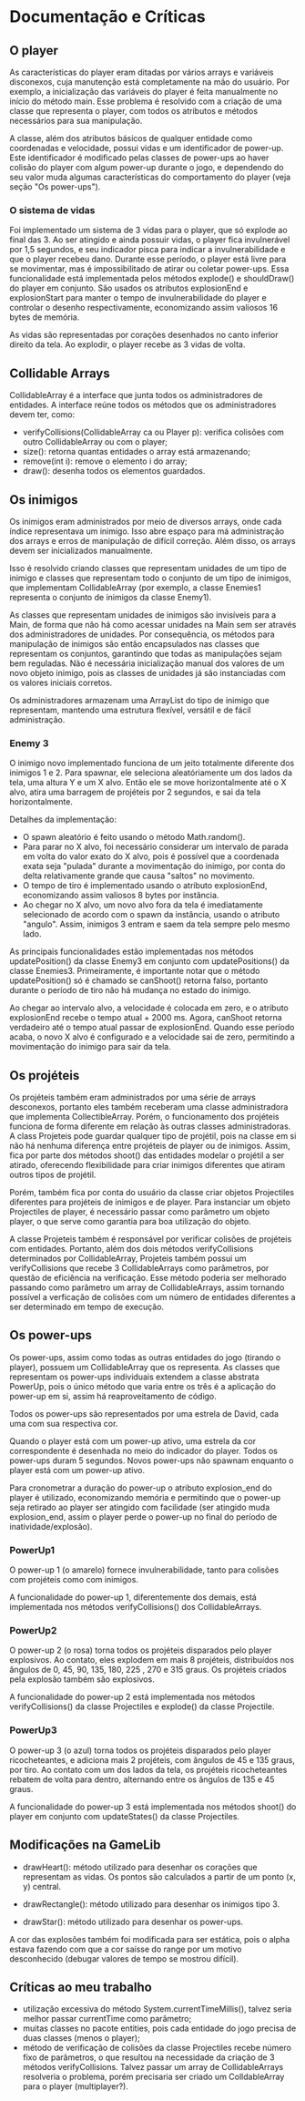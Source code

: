 # Documentação e Críticas

## O player

As características do player eram ditadas por vários arrays e variáveis disconexos, cuja manutenção está completamente na mão do usuário. Por exemplo, a inicialização das variáveis do player é feita manualmente no início do método main. Esse problema é resolvido com a criação de uma classe que representa o player, com todos os atributos e métodos necessários para sua manipulação. 

A classe, além dos atributos básicos de qualquer entidade como coordenadas e velocidade, possui vidas e um identificador de power-up. Este identificador é modificado pelas classes de power-ups ao haver colisão do player com algum power-up durante o jogo, e dependendo do seu valor muda algumas características do comportamento do player (veja seção "Os power-ups").

### O sistema de vidas

Foi implementado um sistema de 3 vidas para o player, que só explode ao final das 3. Ao ser atingido e ainda possuir vidas, o player fica invulnerável por 1,5 segundos, e seu indicador pisca para indicar a invulnerabilidade e que o player recebeu dano. Durante esse período, o player está livre para se movimentar, mas é impossibilitado de atirar ou coletar power-ups.
Essa funcionalidade está implementada pelos métodos explode() e shouldDraw() do player em conjunto. São usados os atributos explosionEnd e explosionStart para manter o tempo de invulnerabilidade do player e controlar o desenho respectivamente, economizando assim valiosos 16 bytes de memória.

As vidas são representadas por corações desenhados no canto inferior direito da tela. Ao explodir, o player recebe as 3 vidas de volta.

## Collidable Arrays

CollidableArray é a interface que junta todos os administradores de entidades. A interface reúne todos os métodos que os administradores devem ter, como:
- verifyCollisions(CollidableArray ca ou Player p): verifica colisões com outro CollidableArray ou com o player;
- size(): retorna quantas entidades o array está armazenando;
- remove(int i): remove o elemento i do array;
- draw(): desenha todos os elementos guardados.


## Os inimigos

Os inimigos eram administrados por meio de diversos arrays, onde cada índice representava um inimigo. Isso abre espaço para má administração dos arrays e erros de manipulação de difícil correção. Além disso, os arrays devem ser inicializados manualmente. 

Isso é resolvido criando classes que representam unidades de um tipo de inimigo e classes que representam todo o conjunto de um tipo de inimigos, que implementam CollidableArray (por exemplo, a classe Enemies1 representa o conjunto de inimigos da classe Enemy1). 

As classes que representam unidades de inimigos são invisíveis para a Main, de forma que não há como acessar unidades na Main sem ser através dos administradores de unidades. Por consequência, os métodos para manipulação de inimigos são então encapsulados nas classes que representam os conjuntos, garantindo que todas as manipulações sejam bem reguladas. Não é necessária inicialização manual dos valores de um novo objeto inimigo, pois as classes de unidades já são instanciadas com os valores iniciais corretos. 

Os administradores armazenam uma ArrayList do tipo de inimigo que representam, mantendo uma estrutura flexível, versátil e de fácil administração.

### Enemy 3

O inimigo novo implementado funciona de um jeito totalmente diferente dos inimigos 1 e 2. Para spawnar, ele seleciona aleatóriamente um dos lados da tela, uma altura Y e um X alvo. Então ele se move horizontalmente até o X alvo, atira uma barragem de projéteis por 2 segundos, e sai da tela horizontalmente.

Detalhes da implementação:

- O spawn aleatório é feito usando o método Math.random(). 
- Para parar no X alvo, foi necessário considerar um intervalo de parada em volta do valor exato do X alvo, pois é possível que a coordenada exata seja "pulada" durante a movimentação do inimigo, por conta do delta relativamente grande que causa "saltos" no movimento. 
- O tempo de tiro é implementado usando o atributo explosionEnd, economizando assim valiosos 8 bytes por instância.
- Ao chegar no X alvo, um novo alvo fora da tela é imediatamente selecionado de acordo com o spawn da instância, usando o atributo "angulo". Assim, inimigos 3 entram e saem da tela sempre pelo mesmo lado.

As principais funcionalidades estão implementadas nos métodos updatePosition() da classe Enemy3 em conjunto com updatePositions() da classe Enemies3. Primeiramente, é importante notar que o método updatePosition() só é chamado se canShoot() retorna falso, portanto durante o período de tiro não há mudança no estado do inimigo. 

Ao chegar ao intervalo alvo, a velocidade é colocada em zero, e o atributo explosionEnd recebe o tempo atual + 2000 ms. Agora, canShoot retorna verdadeiro até o tempo atual passar de explosionEnd. Quando esse período acaba, o novo X alvo é configurado e a velocidade sai de zero, permitindo a movimentação do inimigo para sair da tela.


## Os projéteis

Os projéteis também eram administrados por uma série de arrays desconexos, portanto eles também receberam uma classe administradora que implementa CollectibleArray. Porém, o funcionamento dos projéteis funciona de forma diferente em relação às outras classes administradoras. A class Projeteis pode guardar qualquer tipo de projétil, pois na classe em si não há nenhuma diferença entre projéteis de player ou de inimigos. Assim, fica por parte dos métodos shoot() das entidades modelar o projétil a ser atirado, oferecendo flexibilidade para criar inimigos diferentes que atiram outros tipos de projétil.  

Porém, também fica por conta do usuário da classe criar objetos Projectiles diferentes para projéteis de inimigos e de player. Para instanciar um objeto Projectiles de player, é necessário passar como parâmetro um objeto player, o que serve como garantia para boa utilização do objeto.

A classe Projeteis também é responsável por verificar colisões de projéteis com entidades. Portanto, além dos dois métodos verifyCollisions determinados por CollidableArray, Projeteis também possui um verifyCollisions que recebe 3 CollidableArrays como parâmetros, por questão de eficiência na verificação. Esse método poderia ser melhorado passando como parâmetro um array de CollidableArrays, assim tornando possível a verficação de colisões com um número de entidades diferentes a ser determinado em tempo de execução.

## Os power-ups

Os power-ups, assim como todas as outras entidades do jogo (tirando o player), possuem um CollidableArray que os representa. As classes que representam os power-ups individuais extendem a classe abstrata PowerUp, pois o único método que varia entre os três é a aplicação do power-up em si, assim há reaproveitamento de código.

Todos os power-ups são representados por uma estrela de David, cada uma com sua respectiva cor. 

Quando o player está com um power-up ativo, uma estrela da cor correspondente é desenhada no meio do indicador do player. Todos os power-ups duram 5 segundos. Novos power-ups não spawnam enquanto o player está com um power-up ativo.

Para cronometrar a duração do power-up o atributo explosion_end do player é utilizado, economizando memória e permitindo que o power-up seja retirado ao player ser atingido com facilidade (ser atingido muda explosion_end, assim o player perde o power-up no final do período de inatividade/explosão).

### PowerUp1

O power-up 1 (o amarelo) fornece invulnerabilidade, tanto para colisões com projéteis como com inimigos.

A funcionalidade do power-up 1, diferentemente dos demais, está implementada nos métodos verifyCollisions() dos CollidableArrays.

### PowerUp2

O power-up 2 (o rosa) torna todos os projéteis disparados pelo player explosivos. Ao contato, eles explodem em mais 8 projéteis, distribuídos nos ângulos de 0, 45, 90, 135, 180, 225 , 270 e 315 graus. Os projéteis criados pela explosão também são explosivos.

A funcionalidade do power-up 2 está implementada nos métodos verifyCollisions() da classe Projectiles e explode() da classe Projectile.

### PowerUp3

O power-up 3 (o azul) torna todos os projéteis disparados pelo player ricocheteantes, e adiciona mais 2 projéteis, com ângulos de 45 e 135 graus, por tiro. Ao contato com um dos lados da tela, os projéteis ricocheteantes rebatem de volta para dentro, alternando entre os ângulos de 135 e 45 graus.

A funcionalidade do power-up 3 está implementada nos métodos shoot() do player em conjunto com updateStates() da classe Projectiles.

## Modificações na GameLib

- drawHeart(): método utilizado para desenhar os corações que representam as vidas. Os pontos são calculados a partir de um ponto (x, y) central.

- drawRectangle(): método utilizado para desenhar os inimigos tipo 3.

- drawStar(): método utilizado para desenhar os power-ups.

A cor das explosões também foi modificada para ser estática, pois o alpha estava fazendo com que a cor saísse do range por um motivo desconhecido (debugar valores de tempo se mostrou difícil).

## Críticas ao meu trabalho

- utilização excessiva do método System.currentTimeMillis(), talvez seria melhor passar currentTime como parâmetro;
- muitas classes no pacote entities, pois cada entidade do jogo precisa de duas classes (menos o player);
- método de verificação de colisões da classe Projectiles recebe número fixo de parâmetros, o que resultou na necessidade da criação de 3 métodos verifyCollisions. Talvez passar um array de CollidableArrays resolveria o problema, porém precisaria ser criado um ColldableArray para o player (multiplayer?).